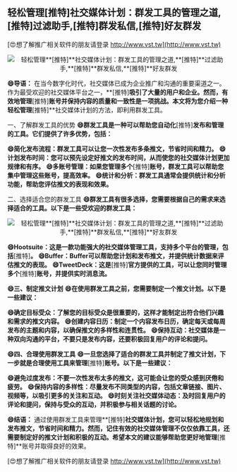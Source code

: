## **轻松管理**[推特]**社交媒体计划：群发工具的管理之道,**[推特]**过滤助手,**[推特]**群发私信,**[推特]**好友群发**

[😍想了解推广相关软件的朋友请登录 http://www.vst.tw](http://www.vst.tw)

 <center><img src="https://vst.tw/MP4/tuiguang/png/0.png" alt="轻松管理**[推特]**社交媒体计划：群发工具的管理之道,**[推特]**过滤助手,**[推特]**群发私信,**[推特]**好友群发"></center>

**😄导语：**
在当今数字化时代，社交媒体已成为企业推广和沟通的重要渠道之一。作为最受欢迎的社交媒体平台之一，**[推特]**吸引了大量的用户和企业。然而，有效地管理**[推特]**账号并保持内容的质量和一致性是一项挑战。本文将为您介绍一种轻松管理**[推特]**社交媒体计划的方法，即利用群发工具。

一、了解群发工具的优势
**😄群发工具是一种可以帮助您自动化**[推特]**发布和管理的工具。它们提供了许多优势，包括：**

**😄简化发布流程：群发工具可以让您一次性发布多条推文，节省时间和精力。**
**😄计划发布时间：您可以预先设定好推文的发布时间，从而使您的社交媒体计划更加规律和有序。**
**😄多账号管理：如果您管理多个**[推特]**账号，群发工具可以帮助您集中管理这些账号，提高效率。**
**😄统计和分析：群发工具通常会提供统计和分析功能，帮助您评估推文的表现和效果。**

二、选择适合您的群发工具
**😄群发工具有很多选择，您需要根据自己的需求来选择适合的工具。以下是一些受欢迎的群发工具：**

 <center><img src="https://vst.tw/MP4/tuiguang/png/4.png" alt="轻松管理**[推特]**社交媒体计划：群发工具的管理之道,**[推特]**过滤助手,**[推特]**群发私信,**[推特]**好友群发"></center>

**😄Hootsuite：这是一款功能强大的社交媒体管理工具，支持多个平台的管理，包括**[推特]**。**
**😄Buffer：Buffer可以帮助您计划和发布推文，并提供统计数据来评估推文的表现。**
**😄TweetDeck：这是**[推特]**官方提供的工具，可以让您同时管理多个**[推特]**账号，并提供实时消息流。**

**😄三、制定推文计划**
**😄在使用群发工具之前，您需要制定一个推文计划。以下是一些建议：**

**😄确定目标受众：了解您的目标受众是很重要的，这样才能制定出符合他们兴趣和需求的推文内容。**
**😄创建内容日历：制定一个内容发布日历，确定每天或每周发布的主题和内容，以确保推文的多样性和连贯性。**
**😄保持互动：社交媒体是一种双向沟通的平台，不要只是发布内容，还要积极回复用户的评论和提问。**

**😄四、合理使用群发工具**
**😄一旦您选择了适合的群发工具并制定了推文计划，下一步就是合理使用工具来管理**[推特]**账号。以下是一些建议：**

**😄避免过度发布：不要一次性发布太多的推文，这可能会让您的受众感到厌倦和疲劳。**
**😄保持内容的多样性：尽量发布不同类型的内容，包括文章链接、图片、视频等，以吸引更多的关注和互动。**
**😄时刻关注社交媒体动态：及时回复用户的评论和提问，保持与受众的互动，并积极参与相关话题的讨论。**

**😄结语：**
通过使用群发工具来管理**[推特]**社交媒体计划，您可以轻松地规划和发布推文，节省时间和精力。然而，记住有效的社交媒体管理不仅仅依靠工具，还需要制定好的推文计划和积极的互动。希望本文的建议能够帮助您更好地管理**[推特]**账号并取得良好的效果。

[😍想了解推广相关软件的朋友请登录 http://www.vst.tw](http://www.vst.tw)



